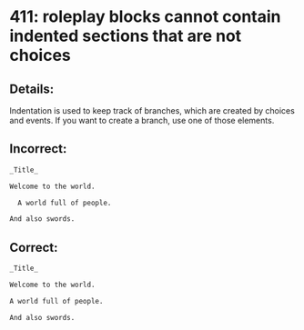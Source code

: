 # 411: roleplay blocks cannot contain indented sections that are not choices
## Details:

Indentation is used to keep track of branches, which are created by choices and events.
If you want to create a branch, use one of those elements.
## Incorrect:

```markdown
_Title_

Welcome to the world.

  A world full of people.

And also swords.
```

## Correct:

```markdown
_Title_

Welcome to the world.

A world full of people.

And also swords.
```

